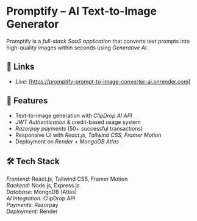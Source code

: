 # Promptify – AI Text-to-Image Generator

Promptify is a *full-stack SaaS application* that converts text prompts into high-quality images within seconds using *Generative AI*.

## 🔗 Links
- *Live:* [https://promptify-prompt-to-image-converter-ai.onrender.com]  

## 🚀 Features
- Text-to-image generation with *ClipDrop AI API*  
- *JWT Authentication* & credit-based usage system  
- *Razorpay payments* (50+ successful transactions)  
- Responsive UI with *React.js, Tailwind CSS, Framer Motion*  
- Deployment on *Render + MongoDB Atlas*

## 🛠 Tech Stack
*Frontend:* React.js, Tailwind CSS, Framer Motion  
*Backend:* Node.js, Express.js  
*Database:* MongoDB (Atlas)  
*AI Integration:* ClipDrop API  
*Payments:* Razorpay  
*Deployment:* Render  
